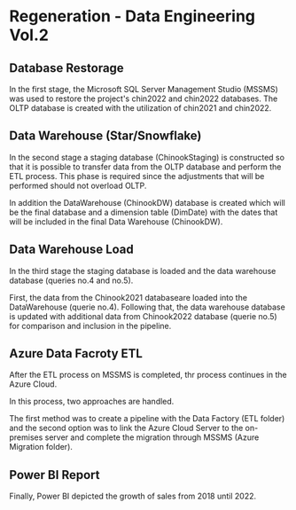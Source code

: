 # Regeneration - Data Engineering Vol.2

## Database Restorage

In the first stage, the Microsoft SQL Server Management Studio (MSSMS) was used to restore the project's chin2022 and chin2022 databases.
The OLTP database is created with the utilization of chin2021 and chin2022.

## Data Warehouse (Star/Snowflake)

In the second stage a staging database (ChinookStaging) is constructed so that it is possible to transfer data from the OLTP database and perform the ETL process.
This phase is required since the adjustments that will be performed should not overload OLTP.

In addition the DataWarehouse (ChinookDW) database is created which will be the final database and a dimension table (DimDate) with the dates that will be included in the final Data Warehouse (ChinookDW).

## Data Warehouse Load

In the third stage the staging database is loaded and the data warehouse database (queries no.4 and no.5).

First, the data from the Chinook2021 databaseare loaded into the DataWarehouse (querie no.4).
Following that, the data warehouse database is updated with additional data from Chinook2022 database (querie no.5) for comparison and inclusion in the pipeline.

## Azure Data Facroty ETL

After the ETL process on MSSMS is completed, thr process continues in the Azure Cloud.

In this process, two approaches are handled.

The first method was to create a pipeline with the Data Factory (ETL folder) and the second option was to link the Azure Cloud Server to the on-premises server and complete the migration through MSSMS (Azure Migration folder).

## Power BI Report

Finally, Power BI depicted the growth of sales from 2018 until 2022.

